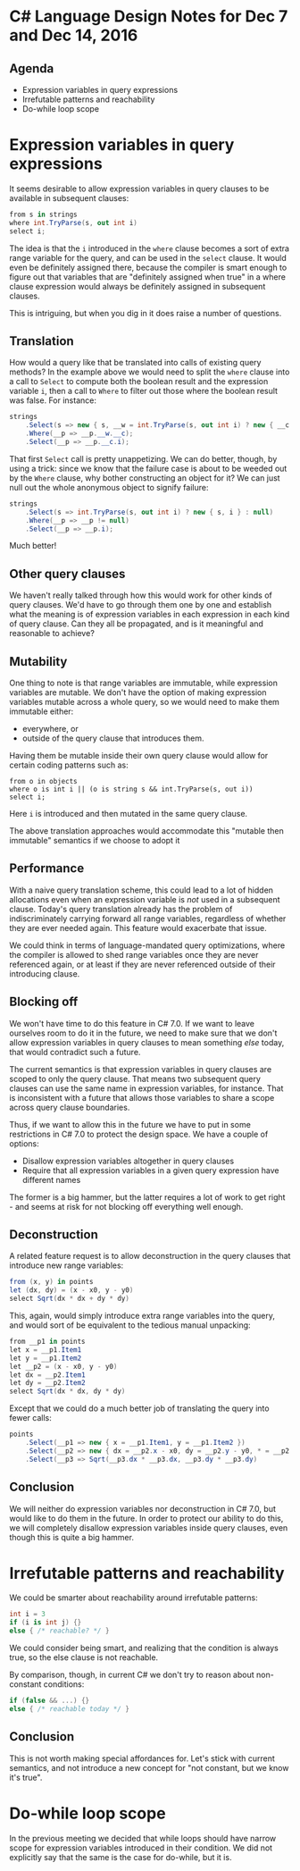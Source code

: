 C# Language Design Notes for Dec 7 and Dec 14, 2016
=================================================

Agenda
------

- Expression variables in query expressions
- Irrefutable patterns and reachability
- Do-while loop scope

 
Expression variables in query expressions
=========================================

It seems desirable to allow expression variables in query clauses to be available in subsequent clauses:

``` c#
from s in strings
where int.TryParse(s, out int i)
select i;
```

The idea is that the `i` introduced in the `where` clause becomes a sort of extra range variable for the query, and can be used in the `select` clause. It would even be definitely assigned there, because the compiler is smart enough to figure out that variables that are "definitely assigned when true" in a where clause expression would always be definitely assigned in subsequent clauses.

This is intriguing, but when you dig in it does raise a number of questions.

Translation
-----------

How would a query like that be translated into calls of existing query methods? In the example above we would need to split the `where` clause into a call to `Select` to compute both the boolean result and the expression variable `i`, then a call to `Where` to filter out those where the boolean result was false. For instance:

``` c#
strings
	.Select(s => new { s, __w = int.TryParse(s, out int i) ? new { __c = true, i } : new { __c = false, i = default } })
	.Where(__p => __p.__w.__c);
	.Select(__p => __p.__c.i);
```

That first `Select` call is pretty unappetizing. We can do better, though, by using a trick: since we know that the failure case is about to be weeded out by the `Where` clause, why bother constructing an object for it? We can just null out the whole anonymous object to signify failure:

``` c#
strings
	.Select(s => int.TryParse(s, out int i) ? new { s, i } : null)
	.Where(__p => __p != null)
	.Select(__p => __p.i);
```

Much better!

Other query clauses
-------------------

We haven't really talked through how this would work for other kinds of query clauses. We'd have to go through them one by one and establish what the meaning is of expression variables in each expression in each kind of query clause. Can they all be propagated, and is it meaningful and reasonable to achieve?

Mutability
----------

One thing to note is that range variables are immutable, while expression variables are mutable. We don't have the option of making expression variables mutable across a whole query, so we would need to make them immutable either:
- everywhere, or
- outside of the query clause that introduces them.

Having them be mutable inside their own query clause would allow for certain coding patterns such as: 

```
from o in objects
where o is int i || (o is string s && int.TryParse(s, out i))
select i;
```

Here `i` is introduced and then mutated in the same query clause.

The above translation approaches would accommodate this "mutable then immutable" semantics if we choose to adopt it

Performance
-----------

With a naive query translation scheme, this could lead to a lot of hidden allocations even when an expression variable is *not* used in a subsequent clause. Today's query translation already has the problem of indiscriminately carrying forward all range variables, regardless of whether they are ever needed again. This feature would exacerbate that issue.

We could think in terms of language-mandated query optimizations, where the compiler is allowed to shed range variables once they are never referenced again, or at least if they are never referenced outside of their introducing clause.


Blocking off
------------

We won't have time to do this feature in C# 7.0. If we want to leave ourselves room to do it in the future, we need to make sure that we don't allow expression variables in query clauses to mean something *else* today, that would contradict such a future.

The current semantics is that expression variables in query clauses are scoped to only the query clause. That means two subsequent query clauses can use the same name in expression variables, for instance. That is inconsistent with a future that allows those variables to share a scope across query clause boundaries.

Thus, if we want to allow this in the future we have to put in some restrictions in C# 7.0 to protect the design space. We have a couple of options:

- Disallow expression variables altogether in query clauses
- Require that all expression variables in a given query expression have different names

The former is a big hammer, but the latter requires a lot of work to get right - and seems at risk for not blocking off everything well enough.

Deconstruction
--------------

A related feature request is to allow deconstruction in the query clauses that introduce new range variables:

``` c#
from (x, y) in points
let (dx, dy) = (x - x0, y - y0)
select Sqrt(dx * dx + dy * dy)
```

This, again, would simply introduce extra range variables into the query, and would sort of be equivalent to the tedious manual unpacking:

``` c#
from __p1 in points
let x = __p1.Item1
let y = __p1.Item2
let __p2 = (x - x0, y - y0)
let dx = __p2.Item1
let dy = __p2.Item2
select Sqrt(dx * dx, dy * dy)
```

Except that we could do a much better job of translating the query into fewer calls:

``` c#
points
	.Select(__p1 => new { x = __p1.Item1, y = __p1.Item2 })
	.Select(__p2 => new { dx = __p2.x - x0, dy = __p2.y - y0, * = __p2 }
	.Select(__p3 => Sqrt(__p3.dx * __p3.dx, __p3.dy * __p3.dy)
```

Conclusion
----------

We will neither do expression variables nor deconstruction in C# 7.0, but would like to do them in the future. In order to protect our ability to do this, we will completely disallow expression variables inside query clauses, even though this is quite a big hammer.


Irrefutable patterns and reachability
=====================================

We could be smarter about reachability around irrefutable patterns:

``` c#
int i = 3
if (i is int j) {}
else { /* reachable? */ }
```

We could consider being smart, and realizing that the condition is always true, so the else clause is not reachable.

By comparison, though, in current C# we don't try to reason about non-constant conditions:

``` c#
if (false && ...) {}
else { /* reachable today */ }
```
Conclusion
----------

This is not worth making special affordances for. Let's stick with current semantics, and not introduce a new concept for "not constant, but we know it's true".


Do-while loop scope
===================

In the previous meeting we decided that while loops should have narrow scope for expression variables introduced in their condition. We did not explicitly say that the same is the case for do-while, but it is.